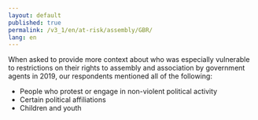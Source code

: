 ```yaml
---
layout: default
published: true
permalink: /v3_1/en/at-risk/assembly/GBR/
lang: en
---
```


When asked to provide more context about who was especially vulnerable to restrictions on their rights to assembly and association by government agents in 2019, our respondents mentioned all of the following:
- People who protest or engage in non-violent political activity 
- Certain political affiliations 
- Children and youth 
